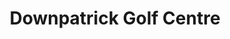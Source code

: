 ---
title: "Downpatrick Golf Centre"
address: "1, Ballywarren Rd, Downpatrick, County Down BT30 7DY"
tel: "07767 844377"
county: "Down"
category: "Driving Ranges"
type: "Content"
lat: "54.306499"
lng: "-5.669321"
---